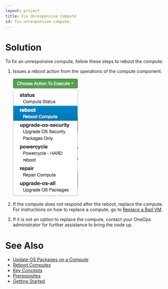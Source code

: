 ```yaml
---
layout: project
title: Fix Unresponsive Compute
id: fix-unresponsive-compute
---
```


# Solution

To fix an unresponsive compute, follow these steps to reboot the compute:


1. Issues a reboot action from the operations of the compute component.
  
    ![Reboot Compute](/assets/docs/local/images/reboot-compute.png)
  
2. If the compute does not respond after the reboot, replace the compute. For instructions on how to replace a compute, go to <a href="javascript:loadContent('/documentation/user/how-to/replace-bad-vm.html');">Replace a Bad VM</a>.
3. If it is not an option to replace the compute, contact your OneOps administrator for further assistance to bring the node up. 

# See Also


* <a href="javascript:loadContent('/documentation/user/how-to/udpate-os-packages-on-compute.html');">Update OS Packages on a Compute</a>
* <a href="javascript:loadContent('/documentation/user/how-to/reboot-computes.html');">Reboot Computes</a>
* <a href="javascript:loadContent('/documentation/user/key-concepts/index.html');">Key Concepts</a>
* <a href="javascript:loadContent('/documentation/user/prerequisites/index.html');">Prerequisites</a>
* <a href="javascript:loadContent('/documentation/user/getting-started/index.html');">Getting Started</a>
